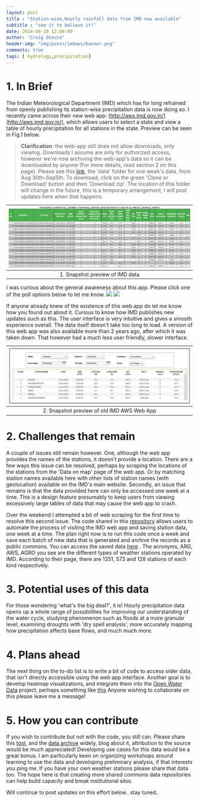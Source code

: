 ```yaml
---
layout: post
title : "Station-wise,Hourly rainfall data from IMD now available"
subtitle : "see it to believe it!"
date: 2018-09-10 12:00:00
author: "Craig Dsouza"
header-img: "img/posts/imdaws/banner.png"
comments: true
tags: [ hydrology,precipitation]
---
```


# 1. In Brief
The Indian Meteorological Department (IMD) which has for long refrained from openly publishing its station-wise precipitation data is now doing so.
I recently came across their new web app: [http://aws.imd.gov.in/](http://aws.imd.gov.in/), which allows users to select a state and view a
table of hourly precipitation for all stations in the state. Preview can be seen in Fig.1 below.  

> **Clarification**: the web-app still does not allow downloads, only viewing. Downloads I assume are only for authorized access, however we're now archiving the web-app's data
so it can be downloaded by anyone (For more details, read section 2 on this page). Please see this [link](https://github.com/craigdsouza/getRainfallData), the 'data' folder 
for one week's data, from Aug 30th-Sep5th. To download, click on the green 'Clone or Download' button and then 'Download zip'. The location of this folder will change in the 
future, this is a temporary arrangement, I will post updates here when that happens. 

|![Preview of IMD AWS Web App](/img/posts/imdaws/data-preview.PNG)|
|:--:|
| 1. Snapshot preview of IMD data |

I was curious about the general awareness about this app. Please click one of the poll options below to let me know.
[![](https://api.gh-polls.com/poll/01CQ3QM0RNSVDXQEQJEAY364NG/I%20knew%20about%20the%20IMD%20AWS%20Web%20App)](https://api.gh-polls.com/poll/01CQ3QM0RNSVDXQEQJEAY364NG/I%20knew%20about%20the%20IMD%20AWS%20Web%20App/vote)
[![](https://api.gh-polls.com/poll/01CQ3QM0RNSVDXQEQJEAY364NG/I%20did%20not%20know%20about%20it)](https://api.gh-polls.com/poll/01CQ3QM0RNSVDXQEQJEAY364NG/I%20did%20not%20know%20about%20it/vote)

If anyone already knew of the existence of this web app do let me know how you found out about it. Curious to know how IMD publishes new updates such as this.
The user interface is very intuitive and gives a smooth experience overall. The data itself doesn't take too long to load. A version of this
web app was also available more than 2 years ago, after which it was taken down. That however had a much less user friendly, slower interface.

|![Preview of Old IMD AWS Web App](/img/posts/imdaws/old-imdaws.png)|
|:--:|
| 2. Snapshot preview of old IMD AWS Web App |

# 2. Challenges that remain
A couple of issues still remain however. One, although the web app provides the names of the stations, it doesn't provide a location. There are a few
ways this issue can be resolved, perhaps by scraping the locations of the stations from the 'Data on map' page of the web app. Or by matching station names
available here with other lists of station names (with geolocation) available on the IMD's main website. Secondly, an issue that remains is that the data 
provided here can only be accessed one week at a time. This is a design feature presumably to keep users from viewing excessively large tables of data that
may cause the web app to crash. 

Over the weekend I attempted a bit of web scraping for the first time to resolve this second issue. The code shared in this 
[repository](https://github.com/craigdsouza/getRainfallData) allows users to automate the process of visiting the IMD web app and saving station data, 
one week at a time. The plan right now is to run this code once a week and save each batch of new data that is generated and archive the records as a public 
commons. You can access the saved data [here](https://github.com/craigdsouza/getRainfallData/tree/master/data) . The acronyms, ARG, AWS, AGRO you see are 
the different types of weather stations operated by IMD. According to their page, there are 1351, 573 and 128 stations of each kind respectively.

# 3. Potential uses of this data
For those wondering 'what's the big deal?', it is! Hourly precipitation data opens up a whole range of possibilities for improving our understanding of the water
cycle, studying phenomenon such as floods at a more granular level, examining droughts with 'dry spell analysis', more accurately mapping how precipitation affects
base flows, and much much more.

# 4. Plans ahead
The next thing on the to-do list is to write a bit of code to access older data, that isn't directly accessible using the web app interface. Another goal is to
develop heatmap visualizations, and integrate them into the [Open Water Data](http://water-data-web-app.appspot.com/) project, perhaps something like 
[this](https://www.patrick-wied.at/static/heatmapjs/) Anyone wishing to collaborate on this please leave me a message! 

# 5. How you can contribute
If you wish to contribute but not with the code, you still can. Please share this [tool](http://aws.imd.gov.in/), and the [data archive](https://github.com/craigdsouza/getRainfallData/tree/master/data)
widely, blog about it, attribution to the source would be much appreciated! Developing use cases for this data would be a great bonus. I am particularly keen on organizing 
workshops around learning to use the data and developing preliminary analysis, if that interests you ping me. If you have your own weather stations please share that data too. 
The hope here is that creating more shared commons data repositories can help build capacity and break institutional silos.

Will continue to post updates on this effort below.. stay tuned..


